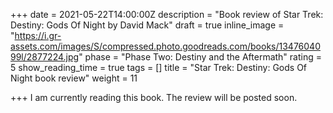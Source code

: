 +++
date = 2021-05-22T14:00:00Z
description = "Book review of Star Trek: Destiny: Gods Of Night by David Mack"
draft = true
inline_image = "https://i.gr-assets.com/images/S/compressed.photo.goodreads.com/books/1347604099l/2877224.jpg"
phase = "Phase Two: Destiny and the Aftermath"
rating = 5
show_reading_time = true
tags = []
title = "Star Trek: Destiny: Gods Of Night book review"
weight = 11

+++
I am currently reading this book. The review will be posted soon.